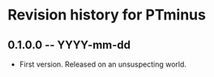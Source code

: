 # Revision history for PTminus

## 0.1.0.0 -- YYYY-mm-dd

* First version. Released on an unsuspecting world.
